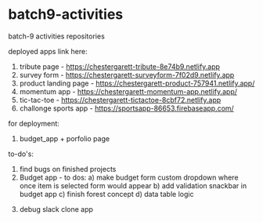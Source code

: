 # batch9-activities
batch-9 activities repositories

deployed apps link here:
1) tribute page - https://chestergarett-tribute-8e74b9.netlify.app
2) survey form - https://chestergarett-surveyform-7f02d9.netlify.app
3) product landing page - https://chestergarett-product-757941.netlify.app/
4) momentum app - https://chestergarett-momentum-app.netlify.app/
5) tic-tac-toe - https://chestergarett-tictactoe-8cbf72.netlify.app
6) challonge sports app - https://sportsapp-86653.firebaseapp.com/

for deployment:
1) budget_app + porfolio page

to-do's:
1) find bugs on finished projects
2) Budget app - to dos: 
       a) make budget form custom dropdown where once item is selected form would appear
       b) add validation snackbar in budget app
       c) finish forest concept
       d) data table logic      
3. debug slack clone app
